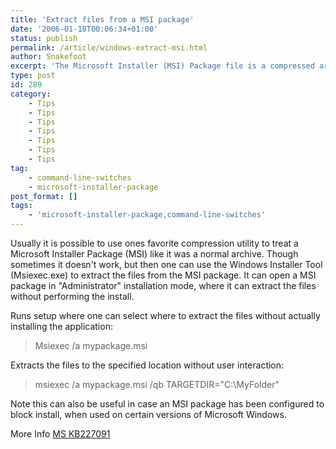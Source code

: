 ```yaml
---
title: 'Extract files from a MSI package'
date: '2006-01-18T00:06:34+01:00'
status: publish
permalink: /article/windows-extract-msi.html
author: Snakefoot
excerpt: 'The Microsoft Installer (MSI) Package file is a compressed archive, which can be decompressed.'
type: post
id: 289
category:
    - Tips
    - Tips
    - Tips
    - Tips
    - Tips
    - Tips
    - Tips
tag:
    - command-line-switches
    - microsoft-installer-package
post_format: []
tags:
    - 'microsoft-installer-package,command-line-switches'
---
```

Usually it is possible to use ones favorite compression utility to treat a Microsoft Installer Package (MSI) like it was a normal archive. Though sometimes it doesn't work, but then one can use the Windows Installer Tool (Msiexec.exe) to extract the files from the MSI package. It can open a MSI package in "Administrator" installation mode, where it can extract the files without performing the install.  
  
 Runs setup where one can select where to extract the files without actually installing the application:

> Msiexec /a mypackage.msi

 Extracts the files to the specified location without user interaction:
 > msiexec /a mypackage.msi /qb TARGETDIR="C:\\MyFolder"

 Note this can also be useful in case an MSI package has been configured to block install, when used on certain versions of Microsoft Windows.  
  
 More Info [MS KB227091](http://support.microsoft.com/kb/227091 "Command-Line Switches for the Microsoft Windows Installer Tool [Q227091]")  